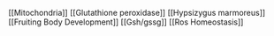 [[Mitochondria]]
[[Glutathione peroxidase]]
[[Hypsizygus marmoreus]]
[[Fruiting Body Development]]
[[Gsh/gssg]]
[[Ros Homeostasis]]

